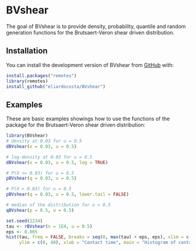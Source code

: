 
# BVshear

<!-- badges: start -->
<!-- badges: end -->

The goal of BVshear is to provide density, probability, quantile and random generation functions for the Brutsaert-Veron shear driven distribution.

## Installation

You can install the development version of BVshear from [GitHub](https://github.com/eliardocosta) with:

``` r
install.packages("remotes")
library(remotes)
install_github("eliardocosta/BVshear")
```

## Examples

These are basic examples showings how to use the functions of the package for the Brutsaert-Veron shear driven distribution:

``` r
library(BVshear)
# density at 0.03 for u = 0.5
dBVshear(x = 0.03, u = 0.5) 

# log-density at 0.03 for u = 0.5
dBVshear(x = 0.03, u = 0.5, log = TRUE) 

# P(X <= 0.03) for u = 0.5
pBVshear(q = 0.03, u = 0.5) 

# P(X > 0.03) for u = 0.5
pBVshear(q = 0.03, u = 0.5, lower.tail = FALSE) 

# median of the distribution for u = 0.5
qBVshear(p = 0.5, u = 0.5)

set.seed(1234)
tau <- rBVshear(n = 1E4, u = 0.5)
eps <- 0.005
hist(tau, freq = FALSE, breaks = seq(0, max(tau) + eps, eps), xlim = c(0, 0.2), 
     ylim = c(0, 40), xlab = "Contact time", main = "Histogram of contact times")
```

